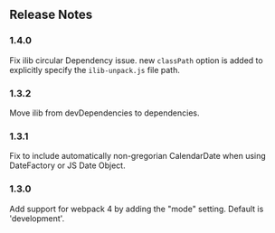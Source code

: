 Release Notes
-------------

### 1.4.0
Fix ilib circular Dependency issue. new `classPath` option is added to explicitly specify the `ilib-unpack.js` file path.

### 1.3.2
Move ilib from devDependencies to dependencies.

### 1.3.1
Fix to include automatically non-gregorian CalendarDate when using DateFactory or JS Date Object.

### 1.3.0

Add support for webpack 4 by adding the "mode" setting. Default is 'development'.
